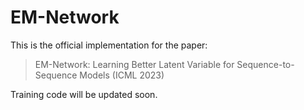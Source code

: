 EM-Network
=============
This is the official implementation for the paper:
> EM-Network: Learning Better Latent Variable for Sequence-to-Sequence Models (ICML 2023)

Training code will be updated soon.
